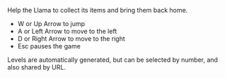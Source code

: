 Help the Llama to collect its items and bring them back home.

- W or Up Arrow to jump
- A or Left Arrow to move to the left
- D or Right Arrow to move to the right
- Esc pauses the game

Levels are automatically generated, but can be selected by number, and also shared by URL.